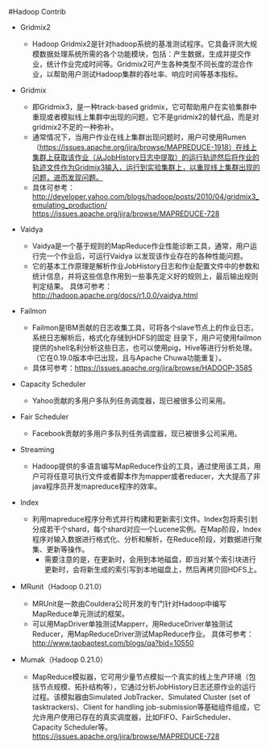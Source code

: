 #Hadoop Contrib

* Gridmix2
  * Hadoop Gridmix2是针对hadoop系统的基准测试程序。它具备评测大规模数据处理系统所需的各个功能模块，包括：产生数据，生成并提交作业，统计作业完成时间等。Gridmix2可产生各种类型不同长度的混合作业，以帮助用户测试Hadoop集群的吞吐率、响应时间等基本指标。

* Gridmix
  * 即Gridmix3，是一种track-based gridmix，它可帮助用户在实验集群中重现或者模拟线上集群中出现的问题，它不是gridmix2的替代品，而是对gridmix2不足的一种弥补。
  * 通常情况下，当用户作业在线上集群出现问题时，用户可使用Rumen（https://issues.apache.org/jira/browse/MAPREDUCE-1918）在线上集群上获取该作业（从JobHistory日志中提取）的运行轨迹然后将作业的轨迹文件作为Gridmix3输入，运行到实验集群上，以重现线上集群出现的问题，进而发现问题。
  * 具体可参考：
  http://developer.yahoo.com/blogs/hadoop/posts/2010/04/gridmix3_emulating_production/
  https://issues.apache.org/jira/browse/MAPREDUCE-728

* Vaidya
  * Vaidya是一个基于规则的MapReduce作业性能诊断工具，通常，用户运行完一个作业后，可运行Vaidya 以发现该作业存在的各种性能问题。
  * 它的基本工作原理是解析作业JobHistory日志和作业配置文件中的参数和统计信息，并将这些信息作用到一些事先定义好的规则上，最后输出规则判定结果。
具体可参考：http://hadoop.apache.org/docs/r1.0.0/vaidya.html

* Failmon
  * Failmon是IBM贡献的日志收集工具，可将各个slave节点上的作业日志，系统日志解析后，格式化存储到HDFS的固定 目录下，用户可使用failmon提供的shell名利分析这些日志，也可以使用pig，Hive等进行分析处理。（它在0.19.0版本中已出现，且与Apache Chuwa功能重复）。
  * 具体可参考：https://issues.apache.org/jira/browse/HADOOP-3585

* Capacity Scheduler
  * Yahoo贡献的多用户多队列任务调度器，现已被很多公司采用。

* Fair Scheduler
  * Facebook贡献的多用户多队列任务调度器，现已被很多公司采用。
 
* Streaming
  * Hadoop提供的多语言编写MapReduce作业的工具，通过使用该工具，用户可将任意可执行文件或者脚本作为mapper或者reducer，大大提高了非java程序员开发mapreduce程序的效率。

* Index
  * 利用mapreduce程序分布式并行构建和更新索引文件。Index包将索引划分成若干个shard，每个shard对应一个Lucene实例。在Map阶段，Index程序对输入数据进行格式化、分析和解析，在Reduce阶段，对数据进行聚集、更新等操作。
    * 需要注意的是，在更新时，会用到本地磁盘，即当对某个索引块进行更新时，会将新生成的索引写到本地磁盘上，然后再拷贝回HDFS上。
* MRunit（Hadoop 0.21.0）
  * MRUnit是一款由Couldera公司开发的专门针对Hadoop中编写MapReduce单元测试的框架。
  * 可以用MapDriver单独测试Mapperr，用ReduceDriver单独测试Reducer，用MapReduceDriver测试MapReduce作业。
具体可参考：http://www.taobaotest.com/blogs/qa?bid=10550

* Mumak（Hadoop 0.21.0） 
  * MapReduce模拟器，它可用少量节点模拟一个真实的线上生产环境（包括节点规模、拓扑结构等），它通过分析JobHistory日志还原作业的运行过程。该模拟器由Simulated JobTracker、Simulated Cluster (set of tasktrackers)、Client for handling job-submission等基础组件组成，它允许用户使用已存在的真实调度器，比如FIFO、FairScheduler、Capacity Scheduler等。
https://issues.apache.org/jira/browse/MAPREDUCE-728
